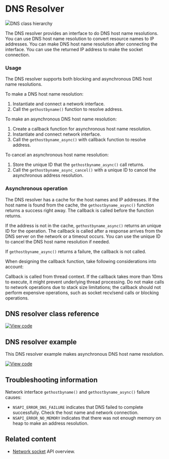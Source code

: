 # DNS Resolver

<span class="images">![](https://os.mbed.com/docs/v5.13/mbed-os-api-doxy/class_d_n_s.png)<span>DNS class hierarchy</span></span>

The DNS resolver provides an interface to do DNS host name resolutions. You can use DNS host name resolution to convert resource names to IP addresses. You can make DNS host name resolution after connecting the interface. You can use the returned IP address to make the socket connection.

### Usage

The DNS resolver supports both blocking and asynchronous DNS host name resolutions.

To make a DNS host name resolution:

1. Instantiate and connect a network interface.
1. Call the `gethostbyname()` function to resolve address.

To make an asynchronous DNS host name resolution:

1. Create a callback function for asynchronous host name resolution.
1. Instantiate and connect network interface.
1. Call the `gethostbyname_async()` with callback function to resolve address.

To cancel an asynchronous host name resolution:

1. Store the unique ID that the `gethostbyname_async()` call returns.
1. Call the `gethostbyname_async_cancel()` with a unique ID to cancel the asynchronous address resolution.

### Asynchronous operation

The DNS resolver has a cache for the host names and IP addresses. If the host name is found from the cache, the `gethostbyname_async()` function returns a success right away. The callback is called before the function returns.

If the address is not in the cache, `gethostbyname_async()` returns an unique ID for the operation. The callback is called after a response arrives from the DNS server on the network or a timeout occurs. You can use the unique ID to cancel the DNS host name resolution if needed.

If `gethostbyname_async()` returns a failure, the callback is not called.

When designing the callback function, take following considerations into account:

Callback is called from thread context. If the callback takes more than 10ms to execute, it might prevent underlying thread processing. Do not make calls to network operations due to stack size limitations; the callback should not perform expensive operations, such as socket recv/send calls or blocking operations.

## DNS resolver class reference

[![View code](https://www.mbed.com/embed/?type=library)](https://os.mbed.com/docs/v5.13/mbed-os-api-doxy/class_d_n_s.html)

## DNS resolver example

This DNS resolver example makes asynchronous DNS host name resolution.

[![View code](https://www.mbed.com/embed/?url=https://os.mbed.com/teams/mbed_example/code/DNS_GetHostbyNameAsync_Example/)](https://os.mbed.com/teams/mbed_example/code/DNS_GetHostbyNameAsync_Example/file/d0f7d306a900/main.cpp)

## Troubleshooting information

Network interface `gethostbyname()` and `gethostbyname_async()` failure causes:

- `NSAPI_ERROR_DNS_FAILURE` indicates that DNS failed to complete successfully. Check the host name and network connection.
- `NSAPI_ERROR_NO_MEMORY` indicates that there was not enough memory on heap to make an address resolution.

## Related content

- [Network socket](network-socket.html) API overview.

